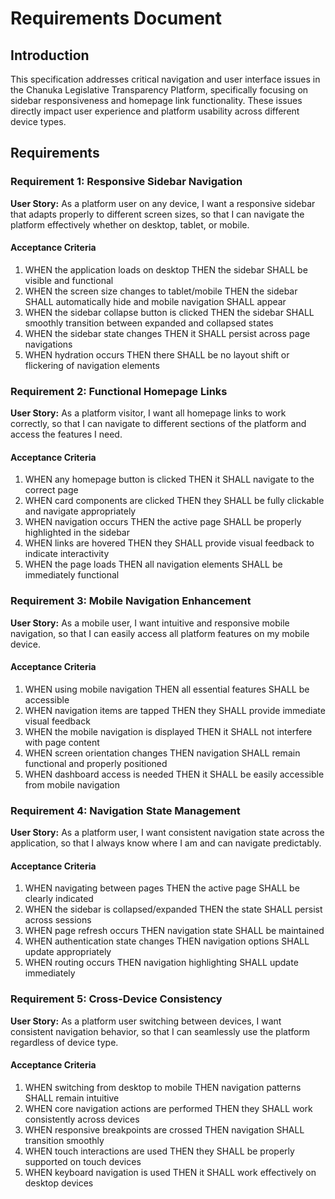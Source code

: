 # Requirements Document

## Introduction

This specification addresses critical navigation and user interface issues in the Chanuka Legislative Transparency Platform, specifically focusing on sidebar responsiveness and homepage link functionality. These issues directly impact user experience and platform usability across different device types.

## Requirements

### Requirement 1: Responsive Sidebar Navigation

**User Story:** As a platform user on any device, I want a responsive sidebar that adapts properly to different screen sizes, so that I can navigate the platform effectively whether on desktop, tablet, or mobile.

#### Acceptance Criteria

1. WHEN the application loads on desktop THEN the sidebar SHALL be visible and functional
2. WHEN the screen size changes to tablet/mobile THEN the sidebar SHALL automatically hide and mobile navigation SHALL appear
3. WHEN the sidebar collapse button is clicked THEN the sidebar SHALL smoothly transition between expanded and collapsed states
4. WHEN the sidebar state changes THEN it SHALL persist across page navigations
5. WHEN hydration occurs THEN there SHALL be no layout shift or flickering of navigation elements

### Requirement 2: Functional Homepage Links

**User Story:** As a platform visitor, I want all homepage links to work correctly, so that I can navigate to different sections of the platform and access the features I need.

#### Acceptance Criteria

1. WHEN any homepage button is clicked THEN it SHALL navigate to the correct page
2. WHEN card components are clicked THEN they SHALL be fully clickable and navigate appropriately
3. WHEN navigation occurs THEN the active page SHALL be properly highlighted in the sidebar
4. WHEN links are hovered THEN they SHALL provide visual feedback to indicate interactivity
5. WHEN the page loads THEN all navigation elements SHALL be immediately functional

### Requirement 3: Mobile Navigation Enhancement

**User Story:** As a mobile user, I want intuitive and responsive mobile navigation, so that I can easily access all platform features on my mobile device.

#### Acceptance Criteria

1. WHEN using mobile navigation THEN all essential features SHALL be accessible
2. WHEN navigation items are tapped THEN they SHALL provide immediate visual feedback
3. WHEN the mobile navigation is displayed THEN it SHALL not interfere with page content
4. WHEN screen orientation changes THEN navigation SHALL remain functional and properly positioned
5. WHEN dashboard access is needed THEN it SHALL be easily accessible from mobile navigation

### Requirement 4: Navigation State Management

**User Story:** As a platform user, I want consistent navigation state across the application, so that I always know where I am and can navigate predictably.

#### Acceptance Criteria

1. WHEN navigating between pages THEN the active page SHALL be clearly indicated
2. WHEN the sidebar is collapsed/expanded THEN the state SHALL persist across sessions
3. WHEN page refresh occurs THEN navigation state SHALL be maintained
4. WHEN authentication state changes THEN navigation options SHALL update appropriately
5. WHEN routing occurs THEN navigation highlighting SHALL update immediately

### Requirement 5: Cross-Device Consistency

**User Story:** As a platform user switching between devices, I want consistent navigation behavior, so that I can seamlessly use the platform regardless of device type.

#### Acceptance Criteria

1. WHEN switching from desktop to mobile THEN navigation patterns SHALL remain intuitive
2. WHEN core navigation actions are performed THEN they SHALL work consistently across devices
3. WHEN responsive breakpoints are crossed THEN navigation SHALL transition smoothly
4. WHEN touch interactions are used THEN they SHALL be properly supported on touch devices
5. WHEN keyboard navigation is used THEN it SHALL work effectively on desktop devices